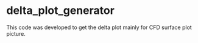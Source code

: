 # delta_plot_generator
This code was developed to get the delta plot mainly for CFD surface plot picture.
